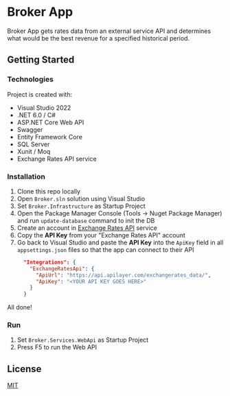 # Broker App
Broker App gets rates data from an external service API and determines what would be the best revenue for a specified historical period.

## Getting Started

### Technologies
Project is created with:

- Visual Studio 2022
- .NET 6.0 / C#
- ASP.NET Core Web API
- Swagger
- Entity Framework Core
- SQL Server
- Xunit / Moq
- Exchange Rates API service

### Installation

1. Clone this repo locally
2. Open `Broker.sln` solution using Visual Studio
3. Set `Broker.Infrastructure` as Startup Project 
4. Open the Package Manager Console (Tools -> Nuget Package Manager) and run `update-database` command to init the DB
5. Create an account in [Exchange Rates API](https://apilayer.com/marketplace/exchangerates_data-api) service
6. Copy the **API Key** from your "Exchange Rates API" account
7. Go back to Visual Studio and paste the **API Key** into the `ApiKey` field in all `appsettings.json` files so that the app can connect to their API
	```json
	  "Integrations": {
		"ExchangeRatesApi": {
		  "ApiUrl": "https://api.apilayer.com/exchangerates_data/",
		  "ApiKey": "<YOUR API KEY GOES HERE>"
		}
	  }
	```

All done!

### Run
1. Set `Broker.Services.WebApi` as Startup Project 
2. Press F5 to run the Web API

## License
[MIT](https://choosealicense.com/licenses/mit/)